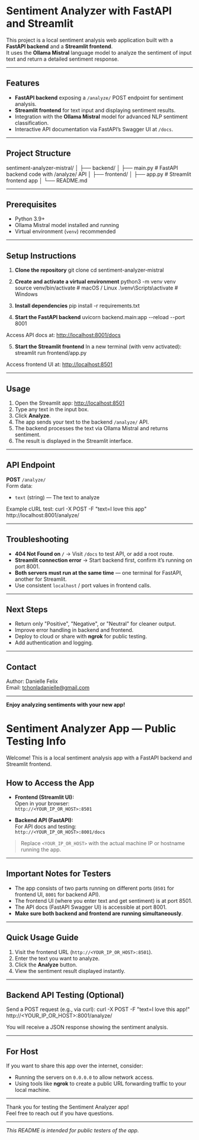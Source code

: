 # Sentiment Analyzer with FastAPI and Streamlit

This project is a local sentiment analysis web application built with a **FastAPI backend** and a **Streamlit frontend**.  
It uses the **Ollama Mistral** language model to analyze the sentiment of input text and return a detailed sentiment response.

---

## Features

- **FastAPI backend** exposing a `/analyze/` POST endpoint for sentiment analysis.
- **Streamlit frontend** for text input and displaying sentiment results.
- Integration with the **Ollama Mistral** model for advanced NLP sentiment classification.
- Interactive API documentation via FastAPI’s Swagger UI at `/docs`.

---

## Project Structure

sentiment-analyzer-mistral/
│
├── backend/
│ ├── main.py # FastAPI backend code with /analyze/ API
│
├── frontend/
│ ├── app.py # Streamlit frontend app
│
└── README.md


---

## Prerequisites

- Python 3.9+
- Ollama Mistral model installed and running
- Virtual environment (`venv`) recommended

---

## Setup Instructions

1. **Clone the repository**
git clone <your-repo-url>
cd sentiment-analyzer-mistral


2. **Create and activate a virtual environment**
python3 -m venv venv
source venv/bin/activate # macOS / Linux
.\venv\Scripts\activate # Windows

3. **Install dependencies**
pip install -r requirements.txt

4. **Start the FastAPI backend**
uvicorn backend.main:app --reload --port 8001

Access API docs at: [http://localhost:8001/docs](http://localhost:8001/docs)

5. **Start the Streamlit frontend**
In a new terminal (with venv activated):
streamlit run frontend/app.py

Access frontend UI at: [http://localhost:8501](http://localhost:8501)

---

## Usage

1. Open the Streamlit app: [http://localhost:8501](http://localhost:8501)
2. Type any text in the input box.
3. Click **Analyze**.
4. The app sends your text to the backend `/analyze/` API.
5. The backend processes the text via Ollama Mistral and returns sentiment.
6. The result is displayed in the Streamlit interface.

---

## API Endpoint

**POST** `/analyze/`  
Form data:
- `text` (string) — The text to analyze

Example cURL test:
curl -X POST -F "text=I love this app" http://localhost:8001/analyze/


---

## Troubleshooting

- **404 Not Found on `/`** → Visit `/docs` to test API, or add a root route.
- **Streamlit connection error** → Start backend first, confirm it’s running on port 8001.
- **Both servers must run at the same time** — one terminal for FastAPI, another for Streamlit.
- Use consistent `localhost` / port values in frontend calls.

---

## Next Steps

- Return only "Positive", "Negative", or "Neutral" for cleaner output.
- Improve error handling in backend and frontend.
- Deploy to cloud or share with **ngrok** for public testing.
- Add authentication and logging.

---

## Contact

Author: Danielle Felix  
Email: tchonladanielle@gmail.com

---

**Enjoy analyzing sentiments with your new app!**


# Sentiment Analyzer App — Public Testing Info

Welcome! This is a local sentiment analysis app with a FastAPI backend and Streamlit frontend.

## How to Access the App

- **Frontend (Streamlit UI):**  
  Open in your browser:  
  `http://<YOUR_IP_OR_HOST>:8501`  

- **Backend API (FastAPI):**  
  For API docs and testing:  
  `http://<YOUR_IP_OR_HOST>:8001/docs`  

> Replace `<YOUR_IP_OR_HOST>` with the actual machine IP or hostname running the app.

---

## Important Notes for Testers

- The app consists of two parts running on different ports (`8501` for frontend UI, `8001` for backend API).
- The frontend UI (where you enter text and get sentiment) is at port 8501.
- The API docs (FastAPI Swagger UI) is accessible at port 8001.
- **Make sure both backend and frontend are running simultaneously**.

---

## Quick Usage Guide

1. Visit the frontend URL (`http://<YOUR_IP_OR_HOST>:8501`).
2. Enter the text you want to analyze.
3. Click the **Analyze** button.
4. View the sentiment result displayed instantly.

---

## Backend API Testing (Optional)

Send a POST request (e.g., via curl):
curl -X POST -F "text=I love this app!" http://<YOUR_IP_OR_HOST>:8001/analyze/


You will receive a JSON response showing the sentiment analysis.

---

## For Host

If you want to share this app over the internet, consider:

- Running the servers on `0.0.0.0` to allow network access.
- Using tools like **ngrok** to create a public URL forwarding traffic to your local machine.

---

Thank you for testing the Sentiment Analyzer app!  
Feel free to reach out if you have questions.

---

*This README is intended for public testers of the app.*

